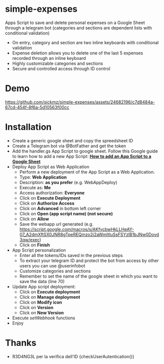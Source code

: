 # simple-expenses
Apps Script to save and delete personal expenses on a Google Sheet through a telegram bot (categories and sections are dependent lists with conditional validation)

- On entry, category and section are two inline keyboards with conditional validation 
- Expense deletion allows you to delete one of the last 5 expenses recorded through an inline keyboard
- Highly customizable categories and sections
- Secure and controlled access through ID control

# Demo

https://github.com/sickmz/simple-expenses/assets/24682196/c7d8484a-67cd-454f-8f6a-5d10563f00cc

#  Installation
* Create a generic google sheet and copy the spreedsheet ID
* Create a Telegram bot via @BotFather and get the token
* Add the handler.gs App Script to google sheet. Follow this Google guide to learn how to add a new App Script: **[How to add an App Script to a Google Sheet](https://developers.google.com/apps-script/guides/sheets/functions)**
* Deploy App Script as Web Application
    - Perform a new deployment of the App Script as a Web Application.
    - Type: **Web Application**
    - Description: **as you prefer** (e.g. WebAppDeploy)
    - Execute as: **Me**
    - Access authorization: **Everyone**
    - Click on **Execute Deployment**
    - Click on **Authorize Access**
    - Click on **Advanced** in bottom left corner
    - Click on **Open (app script name) (not secure)**
    - Click on **Allow**
    - Save the webapp url generated (e.g. https://script.google.com/macros/s/AKfycbwHkLLHeAY-07_A2dmXftSX0JNR8gTpeREQmzo2j2aWmItIuSsFSYzlB1bJNw0Dovd3qw/exec)
    - Click on **Finish**
* App Script personalization
  - Enter all the tokens/IDs saved in the previous steps
  - To extract your telegram ID and protect the bot from access by other users you can use @userinfobot
  - Customize categories and sections
  - Remember to set the name of the google sheet in which you want to save the data (line 70)
* Update App script deployment:
  - Click on **Execute deployment**
  - Click on **Manage deployment**
  - Click on **Modify icon**
  - Click on **Version**
  - Click on **New Version**
* Execute  *setWebhook* functions
* Enjoy

# Thanks
- R3D4NG3L per la verifica dell'ID {checkUserAutentication()}
